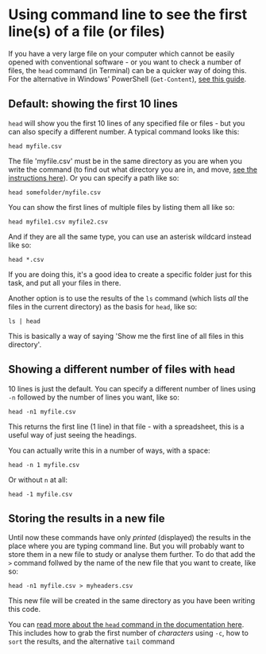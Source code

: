 # Using command line to see the first line(s) of a file (or files)

If you have a very large file on your computer which cannot be easily opened with conventional software - or you want to check a number of files, the `head` command (in Terminal) can be a quicker way of doing this. For the alternative in Windows' PowerShell (`Get-Content`), [see this guide](https://technet.microsoft.com/en-us/library/ee176843.aspx).

## Default: showing the first 10 lines

`head` will show you the first 10 lines of any specified file or files - but you can also specify a different number. A typical command looks like this:

```
head myfile.csv
```

The file 'myfile.csv' must be in the same directory as you are when you write the command (to find out what directory you are in, and move, [see the instructions here](https://github.com/paulbradshaw/commandline)). Or you can specify a path like so:

```
head somefolder/myfile.csv
```

You can show the first lines of multiple files by listing them all like so:

```
head myfile1.csv myfile2.csv
```

And if they are all the same type, you can use an asterisk wildcard instead like so:

```
head *.csv
```

If you are doing this, it's a good idea to create a specific folder just for this task, and put all your files in there.

Another option is to use the results of the `ls` command (which lists *all* the files in the current directory) as the basis for `head`, like so:

```
ls | head
```

This is basically a way of saying 'Show me the first line of all files in this directory'.

## Showing a different number of files with `head`

10 lines is just the default. You can specify a different number of lines using `-n` followed by the number of lines you want, like so:

```
head -n1 myfile.csv
```

This returns the first line (1 line) in that file - with a spreadsheet, this is a useful way of just seeing the headings.

You can actually write this in a number of ways, with a space: 

```
head -n 1 myfile.csv
```

Or without `n` at all:

```
head -1 myfile.csv
```

## Storing the results in a new file

Until now these commands have only *printed* (displayed) the results in the place where you are typing command line. But you will probably want to store them in a new file to study or analyse them further. To do that add the `>` command follwed by the name of the new file that you want to create, like so:

```
head -n1 myfile.csv > myheaders.csv
```

This new file will be created in the same directory as you have been writing this code.

You can [read more about the `head` command in the documentation here](http://www.linfo.org/head.html). This includes how to grab the first number of *characters* using `-c`, how to `sort` the results, and the alternative `tail` command
